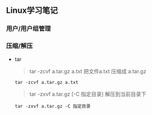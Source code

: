 ## Linux学习笔记

### 用户/用户组管理

### 压缩/解压

- tar

  > tar -zcvf   a.tar.gz a.txt 把文件a.txt 压缩成 a.tar.gz

  ```shell
  tar -zcvf a.tar.gz a.txt
  ```

  > tar -zxvf a.tar.gz  [-C 指定目录] 解压到当前目录下

  ```shell
  tar -zxvf a.tar.gz -C 指定目录
  ```

  